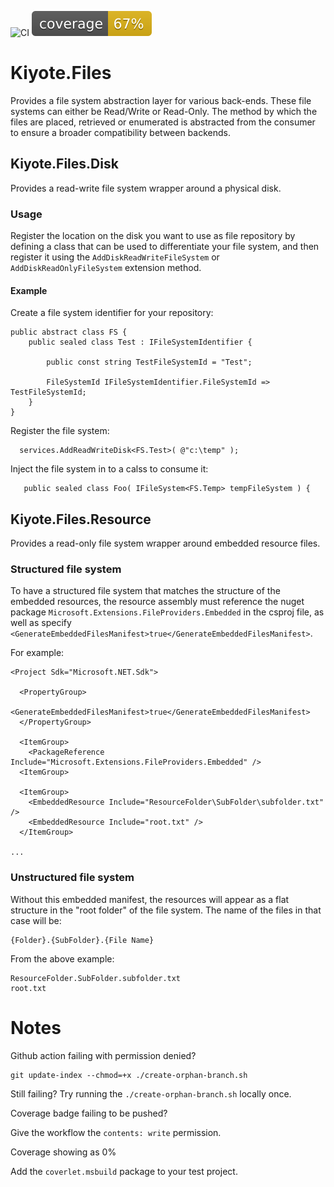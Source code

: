 ![CI](https://github.com/kiyote/Kiyote.Files/actions/workflows/ci.yml/badge.svg?branch=main)
![coverage](https://github.com/kiyote/Kiyote.Files/blob/badges/.badges/main/coverage.svg?raw=true)

# Kiyote.Files

Provides a file system abstraction layer for various back-ends.  These file systems can either be Read/Write or Read-Only.  The method by which the files are placed, retrieved or enumerated is abstracted from the consumer to ensure a broader compatibility between backends.

## Kiyote.Files.Disk

Provides a read-write file system wrapper around a physical disk.

### Usage

Register the location on the disk you want to use as file repository by defining a class that can be used to differentiate your file system, and then register it using the `AddDiskReadWriteFileSystem` or `AddDiskReadOnlyFileSystem` extension method.

#### Example

Create a file system identifier for your repository:
```
public abstract class FS {
	public sealed class Test : IFileSystemIdentifier {

		public const string TestFileSystemId = "Test";

		FileSystemId IFileSystemIdentifier.FileSystemId => TestFileSystemId;
	}
}
```

Register the file system:
```
  services.AddReadWriteDisk<FS.Test>( @"c:\temp" );
```

Inject the file system in to a calss to consume it:
```
   public sealed class Foo( IFileSystem<FS.Temp> tempFileSystem ) {
```


## Kiyote.Files.Resource

Provides a read-only file system wrapper around embedded resource files.

### Structured file system

To have a structured file system that matches the structure of the embedded resources, the resource assembly must reference the nuget package `Microsoft.Extensions.FileProviders.Embedded` in the csproj file, as well as specify `<GenerateEmbeddedFilesManifest>true</GenerateEmbeddedFilesManifest>`.

For example:
```
<Project Sdk="Microsoft.NET.Sdk">

  <PropertyGroup>
    <GenerateEmbeddedFilesManifest>true</GenerateEmbeddedFilesManifest>
  </PropertyGroup>

  <ItemGroup>
    <PackageReference Include="Microsoft.Extensions.FileProviders.Embedded" />
  <ItemGroup>

  <ItemGroup>
    <EmbeddedResource Include="ResourceFolder\SubFolder\subfolder.txt" />
    <EmbeddedResource Include="root.txt" />
  </ItemGroup>

...
```

### Unstructured file system

Without this embedded manifest, the resources will appear as a flat structure in the "root folder" of the file system.  The name of the files in that case will be:
```
{Folder}.{SubFolder}.{File Name}
```
From the above example:
```
ResourceFolder.SubFolder.subfolder.txt
root.txt
```

# Notes

Github action failing with permission denied?
```
git update-index --chmod=+x ./create-orphan-branch.sh
```

Still failing?  Try running the `./create-orphan-branch.sh` locally once.


Coverage badge failing to be pushed?

Give the workflow the `contents: write` permission.


Coverage showing as 0%

Add the `coverlet.msbuild` package to your test project.
